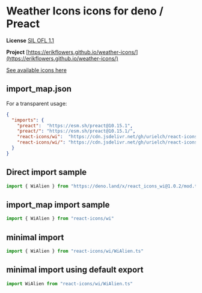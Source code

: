 # Weather Icons icons for deno / Preact

**License** [SIL OFL 1.1](http://scripts.sil.org/OFL)

**Project** [https://erikflowers.github.io/weather-icons/](https://erikflowers.github.io/weather-icons/)

[See available icons here](https://react-icons.github.io/react-icons/icons?name=wi)

## import_map.json

For a transparent usage:

```json
{
  "imports": {
    "preact":  "https://esm.sh/preact@10.15.1",
    "preact/": "https://esm.sh/preact@10.15.1/",
    "react-icons/wi":  "https://cdn.jsdelivr.net/gh/urielch/react-icons-wi@1.0.2/mod.ts",
    "react-icons/wi/": "https://cdn.jsdelivr.net/gh/urielch/react-icons-wi/ico/",
  }
}
```

## Direct import sample

```ts
import { WiAlien } from "https://deno.land/x/react_icons_wi@1.0.2/mod.ts"
```

## import_map import sample

```ts
import { WiAlien } from "react-icons/wi"
```

## minimal import

```ts
import { WiAlien } from "react-icons/wi/WiAlien.ts"
```

## minimal import using default export

```ts
import WiAlien from "react-icons/wi/WiAlien.ts"
```

